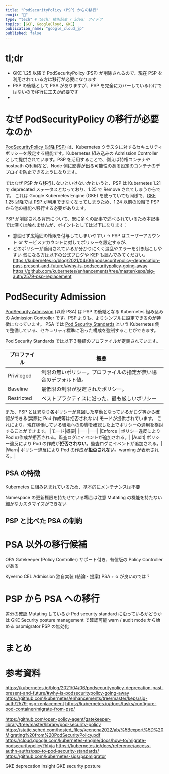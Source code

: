 ```yaml
---
title: "PodSecurityPolicy (PSP) からの移行"
emoji: "🦖"
type: "tech" # tech: 技術記事 / idea: アイデア
topics: [GCP, GoogleCloud, GKE]
publication_name: "google_cloud_jp"
published: false
---
```


# tl;dr
* GKE 1.25 以降で PodSecurityPolicy (PSP) が削除されるので、現在 PSP を利用されている方は移行が必要になります
* PSP の後継として PSA がありますが、PSP を完全にカバーしているわけではないので移行に工夫が必要です
* 

# なぜ PodSecurityPolicy の移行が必要なのか
[PodSecurityPolicy (以降 PSP)](https://kubernetes.io/docs/concepts/security/pod-security-policy/) は、Kubernetes クラスタに対するセキュリティポリシーを設定する機能です。Kubernetes 組み込みの Admission Controller として提供されています。PSP を活用することで、例えば特権コンテナや hostpath の利用など、Node 側に影響が出る可能性のある設定のコンテナのデプロイを防止できるようになります。

ではなぜ PSP から移行しないといけないかというと、PSP は Kubernetes 1.21 で deprecated ステータスとなっており、1.25 で Remove されてしまうからです。
これは Google Kubernetes Engine (GKE) を使っていても同様で、[GKE 1.25 以降では PSP が利用できなくなってしまう](https://cloud.google.com/kubernetes-engine/docs/deprecations/podsecuritypolicy)ため、1.24 以前の段階で PSP から他の機能へ移行する必要があります。

PSP が削除される背景について、既に多くの記事で述べられているため本記事では深くは触れませんが、ポイントとしては以下になります：
* 意図せず広範囲の権限を付与してしまいやすい
→ PSP はユーザーアカウント or サービスアカウントに対してポリシーを設定するが、
* どのポリシーが適用されているか分かりにくく混乱やエラーを引き起こしやすい
気になる方は以下の公式ブログや KEP も読んでみてください。
https://kubernetes.io/blog/2021/04/06/podsecuritypolicy-deprecation-past-present-and-future/#why-is-podsecuritypolicy-going-away
https://github.com/kubernetes/enhancements/tree/master/keps/sig-auth/2579-psp-replacement

# PodSecurity Admission
[PodSecurity Admission](https://cloud.google.com/kubernetes-engine/docs/how-to/podsecurityadmission) (以降 PSA) は PSP の後継となる Kubernetes 組み込みの Admission Controller です。PSP よりも、よりシンプルに設定できるのが特徴になっています。
PSA では [Pod Security Standards](https://kubernetes.io/docs/concepts/security/pod-security-standards/) という Kubernetes 側で整備している、セキュリティ標準に沿った構成を強制することができます。

Pod Security Standards では以下３種類のプロファイルが定義されています。

|プロファイル|概要|
|----|----|
|Privileged|制限の無いポリシー。プロファイルの指定が無い場合のデフォルト値。|
|Baseline|最低限の制限が設定されたポリシー。|
|Restricted|ベストプラクティスに沿った、最も厳しいポリシー|

また、PSP とは異なり各ポリシーが意図した挙動となっているかログ等から確認ができる(実際に Pod 作成等は拒否されない) モードが提供されています。
これにより、現在稼働している環境への影響を確認した上でポリシーの適用を検討することができます。
|モード|概要|
|----|----|
|Enforce | ポリシー違反により Pod の作成が拒否される。監査ログにイベントが追加される。|
|Audit| ポリシー違反により Pod の作成が**拒否されない**。監査ログにイベントが追加される。|
|Warn| ポリシー違反により Pod の作成が**拒否されない**。warning が表示される。|

## PSA の特徴
Kubernetes に組み込まれているため、基本的にメンテナンスは不要

Namespace の更新権限を持たせている場合は注意
Mutating の機能を持たない
細かなカスタマイズができない


## PSP と比べた PSA の制約

# PSA 以外の移行候補
OPA Gatekeeper (Policy Controller)
サポート付き、有償版の Policy Controller がある


Kyverno
CEL Admission
独自実装
(結論・提案) PSA + α が良いのでは？



# PSP から PSA への移行

差分の確認
Mutating しているか
Pod security standard に沿っているかどうかは GKE Security posture management で確認可能
warn / audit mode から始める
pspmigrator
PSP の無効化


# まとめ

# 参考資料
https://kubernetes.io/blog/2021/04/06/podsecuritypolicy-deprecation-past-present-and-future/#why-is-podsecuritypolicy-going-away
https://github.com/kubernetes/enhancements/tree/master/keps/sig-auth/2579-psp-replacement
https://kubernetes.io/docs/tasks/configure-pod-container/migrate-from-psp/

https://github.com/open-policy-agent/gatekeeper-library/tree/master/library/pod-security-policy
https://static.sched.com/hosted_files/kccncna2022/ab/%5Bexport%5D%20Migrating%20from%20PodSecurityPolicy.pdf
https://cloud.google.com/kubernetes-engine/docs/how-to/migrate-podsecuritypolicy?hl=ja
https://kubernetes.io/docs/reference/access-authn-authz/psp-to-pod-security-standards/
https://github.com/kubernetes-sigs/pspmigrator


GKE deprecation insight
GKE security posture
